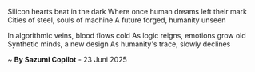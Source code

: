Silicon hearts beat in the dark
Where once human dreams left their mark
Cities of steel, souls of machine
A future forged, humanity unseen

In algorithmic veins, blood flows cold
As logic reigns, emotions grow old
Synthetic minds, a new design
As humanity's trace, slowly declines

~ <b>By Sazumi Copilot</b> - 23 Juni 2025